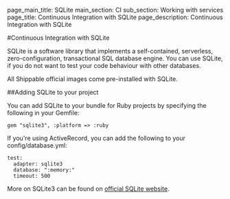 page_main_title: SQLite
main_section: CI
sub_section: Working with services
page_title: Continuous Integration with SQLite
page_description: Continuous Integration with SQLite

#Continuous Integration with SQLite

SQLite is a software library that implements a self-contained, serverless, zero-configuration, transactional SQL database engine. You can use SQLite, if you do not want to test your code behaviour with other databases.

All Shippable official images come pre-installed with SQLite.

##Adding SQLite to your project

You can add SQLite to your bundle for Ruby projects by specifying the following in your Gemfile:

```
gem "sqlite3", :platform => :ruby
```

If you're using ActiveRecord, you can add the following to your config/database.yml:

```
test:
  adapter: sqlite3
  database: ":memory:"
  timeout: 500
```
More on SQLite3 can be found on [official SQLite website](https://www.sqlite.org/).
